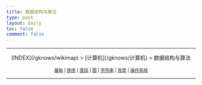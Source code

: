```yaml
---
title: 数据结构与算法
type: post
layout: daily
toc: false
comment: false
---
```

---
<center>[INDEX](/gknows/wikimap) > [计算机](/gknows/计算机) > 数据结构与算法</center>

<small><center>[基础](/gknows/基础) | [排序](/gknows/排序) | [查找](/gknows/查找) | [图](/gknows/图) | [字符串](/gknows/字符串) | [背景](/gknows/背景) | [操作系统](/gknows/操作系统)</center></small>

---
